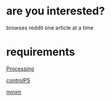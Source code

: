 # are you interested?

browses reddit one article at a time



# requirements
[Processing](http://processing.org)

[controlP5](http://www.sojamo.de/libraries/controlP5/)

[minim](http://code.compartmental.net/tools/minim/)